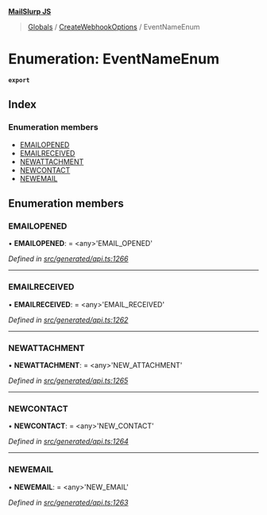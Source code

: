 **[MailSlurp JS](../README.md)**

> [Globals](../README.md) / [CreateWebhookOptions](../modules/createwebhookoptions.md) / EventNameEnum

# Enumeration: EventNameEnum

**`export`** 

## Index

### Enumeration members

* [EMAILOPENED](createwebhookoptions.eventnameenum.md#emailopened)
* [EMAILRECEIVED](createwebhookoptions.eventnameenum.md#emailreceived)
* [NEWATTACHMENT](createwebhookoptions.eventnameenum.md#newattachment)
* [NEWCONTACT](createwebhookoptions.eventnameenum.md#newcontact)
* [NEWEMAIL](createwebhookoptions.eventnameenum.md#newemail)

## Enumeration members

### EMAILOPENED

•  **EMAILOPENED**:  = \<any>'EMAIL\_OPENED'

*Defined in [src/generated/api.ts:1266](https://github.com/mailslurp/mailslurp-client/blob/ad6aa3d/src/generated/api.ts#L1266)*

___

### EMAILRECEIVED

•  **EMAILRECEIVED**:  = \<any>'EMAIL\_RECEIVED'

*Defined in [src/generated/api.ts:1262](https://github.com/mailslurp/mailslurp-client/blob/ad6aa3d/src/generated/api.ts#L1262)*

___

### NEWATTACHMENT

•  **NEWATTACHMENT**:  = \<any>'NEW\_ATTACHMENT'

*Defined in [src/generated/api.ts:1265](https://github.com/mailslurp/mailslurp-client/blob/ad6aa3d/src/generated/api.ts#L1265)*

___

### NEWCONTACT

•  **NEWCONTACT**:  = \<any>'NEW\_CONTACT'

*Defined in [src/generated/api.ts:1264](https://github.com/mailslurp/mailslurp-client/blob/ad6aa3d/src/generated/api.ts#L1264)*

___

### NEWEMAIL

•  **NEWEMAIL**:  = \<any>'NEW\_EMAIL'

*Defined in [src/generated/api.ts:1263](https://github.com/mailslurp/mailslurp-client/blob/ad6aa3d/src/generated/api.ts#L1263)*
